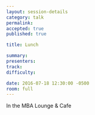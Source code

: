 ```yaml
---
layout: session-details
category: talk
permalink:
accepted: true
published: true

title: Lunch

summary:
presenters:
track:
difficulty:

date: 2016-07-18 12:30:00 -0500
room: full
---
```

In the MBA Lounge & Cafe
